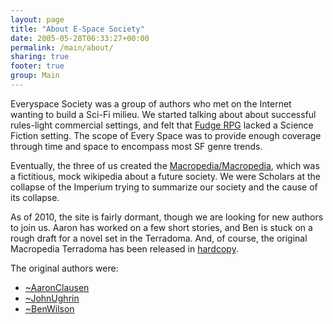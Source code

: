 ```yaml
---
layout: page
title: "About E-Space Society"
date: 2005-05-28T06:33:27+00:00
permalink: /main/about/
sharing: true
footer: true
group: Main
---
```


Everyspace Society was a group of authors who met on the Internet wanting to build a Sci-Fi milieu. We started talking about about successful rules-light commercial settings, and felt that [Fudge RPG](http://www.fudgerpg.com/) lacked a Science Fiction setting. The scope of Every Space was to provide enough coverage through time and space to encompass most SF genre trends.

Eventually, the three of us created the [Macropedia/Macropedia](//), which was a fictitious, mock wikipedia about a future society. We were Scholars at the collapse of the Imperium trying to summarize our society and the cause of its collapse.

As of 2010, the site is fairly dormant, though we are looking for new authors to join us. Aaron has worked on a few short stories, and Ben is stuck on a rough draft for a novel set in the Terradoma. And, of course, the original Macropedia Terradoma has been released in [hardcopy](//imperium-edition-printed).

The original authors were:

* [~AaronClausen](/main/~aaron-clausen)
* [~JohnUghrin](/main/~john-ughrin)
* [~BenWilson](/main/~ben-wilson)
